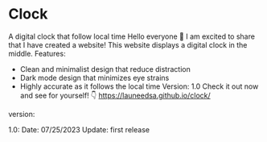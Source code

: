 # Clock
A digital clock that follow local time
Hello everyone 👋
I am excited to share that I have created a website! 
This website displays a digital clock in the middle.
Features:
- Clean and minimalist design that reduce distraction
- Dark mode design that minimizes eye strains
- Highly accurate as it follows the local time
Version: 1.0
Check it out now and see for yourself! 👇
https://launeedsa.github.io/clock/

version:

1.0: Date: 07/25/2023
     Update: first release

